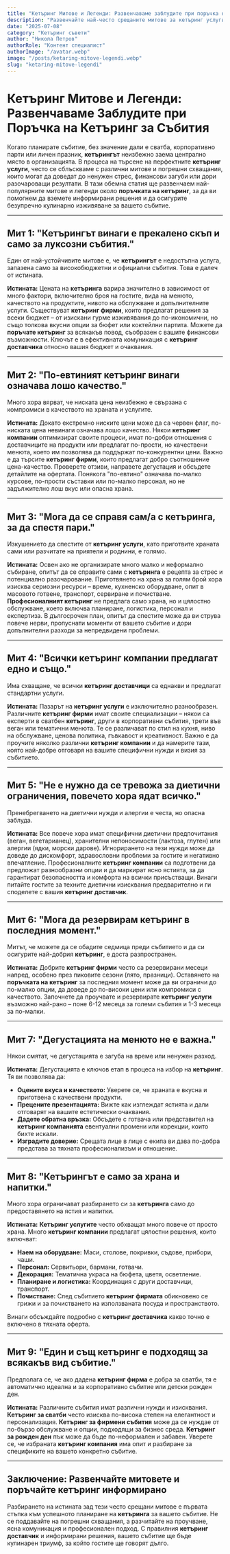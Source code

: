 ```yaml
---
title: "Кетъринг Митове и Легенди: Развенчаваме заблудите при поръчка на кетъринг за събития"
description: "Развенчайте най-често срещаните митове за кетъринг услугите. Научете истината за цените, качеството, гъвкавостта и организацията при поръчка на кетъринг за вашето събитие."
date: "2025-07-08"
category: "Кетъринг съвети"
author: "Николa Петров"
authorRole: "Контент специалист"
authorImage: "/avatar.webp"
image: "/posts/ketaring-mitove-legendi.webp"
slug: "ketaring-mitove-legendi"
---
```


# Кетъринг Митове и Легенди: Развенчаваме Заблудите при Поръчка на Кетъринг за Събития

Когато планирате събитие, без значение дали е сватба, корпоративно парти или личен празник, **кетърингът** неизбежно заема централно място в организацията. В процеса на търсене на перфектните **кетъринг услуги**, често се сблъскваме с различни митове и погрешни схващания, които могат да доведат до ненужен стрес, финансови загуби или дори разочароващи резултати. В тази обемна статия ще развенчаем най-популярните митове и легенди около **поръчката на кетъринг**, за да ви помогнем да вземете информирани решения и да осигурите безупречно кулинарно изживяване за вашето събитие.

---

## Мит 1: "Кетърингът винаги е прекалено скъп и само за луксозни събития."

Един от най-устойчивите митове е, че **кетърингът** е недостъпна услуга, запазена само за високобюджетни и официални събития. Това е далеч от истината.

**Истината:** Цената на **кетъринга** варира значително в зависимост от много фактори, включително броя на гостите, вида на менюто, качеството на продуктите, нивото на обслужване и допълнителните услуги. Съществуват **кетъринг фирми**, които предлагат решения за всеки бюджет – от изискани гурме изживявания до по-икономични, но също толкова вкусни опции за бюфет или коктейлни партита. Можете да **поръчате кетъринг** за всякакъв повод, съобразен с вашите финансови възможности. Ключът е в ефективната комуникация с **кетъринг доставчика** относно вашия бюджет и очаквания.

---

## Мит 2: "По-евтиният кетъринг винаги означава лошо качество."

Много хора вярват, че ниската цена неизбежно е свързана с компромиси в качеството на храната и услугите.

**Истината:** Докато екстремно ниските цени може да са червен флаг, по-ниската цена невинаги означава лошо качество. Някои **кетъринг компании** оптимизират своите процеси, имат по-добри отношения с доставчиците на продукти или предлагат по-прости, но качествени менюта, което им позволява да поддържат по-конкурентни цени. Важно е да търсите **кетъринг фирми**, които предлагат добро съотношение цена-качество. Проверете отзиви, направете дегустация и обсъдете детайлите на офертата. Понякога "по-евтино" означава по-малко курсове, по-прости съставки или по-малко персонал, но не задължително лош вкус или опасна храна.

---

## Мит 3: "Мога да се справя сам/а с кетъринга, за да спестя пари."

Изкушението да спестите от **кетъринг услуги**, като приготвите храната сами или разчитате на приятели и роднини, е голямо.

**Истината:** Освен ако не организирате много малко и неформално събиране, опитът да се справите сами с **кетъринга** е рецепта за стрес и потенциално разочарование. Приготвянето на храна за голям брой хора изисква сериозни ресурси – време, кухненско оборудване, опит в масовото готвене, транспорт, сервиране и почистване. **Професионалният кетъринг** не предлага само храна, но и цялостно обслужване, което включва планиране, логистика, персонал и експертиза. В дългосрочен план, опитът да спестите може да ви струва повече нерви, пропуснати моменти от вашето събитие и дори допълнителни разходи за непредвидени проблеми.

---

## Мит 4: "Всички кетъринг компании предлагат едно и също."

Има схващане, че всички **кетъринг доставчици** са еднакви и предлагат стандартни услуги.

**Истината:** Пазарът на **кетъринг услуги** е изключително разнообразен. Различните **кетъринг фирми** имат своите специализации – някои са експерти в сватбен **кетъринг**, други в корпоративни събития, трети във веган или тематични менюта. Те се различават по стил на кухня, ниво на обслужване, ценова политика, гъвкавост и креативност. Важно е да проучите няколко различни **кетъринг компании** и да намерите тази, която най-добре отговаря на вашите специфични нужди и визия за събитието.

---

## Мит 5: "Не е нужно да се тревожа за диетични ограничения, повечето хора ядат всичко."

Пренебрегването на диетични нужди и алергии е честа, но опасна заблуда.

**Истината:** Все повече хора имат специфични диетични предпочитания (веган, вегетарианец), хранителни непоносимости (лактоза, глутен) или алергии (ядки, морски дарове). Игнорирането на тези нужди може да доведе до дискомфорт, здравословни проблеми за гостите и негативно впечатление. Професионалните **кетъринг компании** са подготвени да предложат разнообразни опции и да маркират ясно ястията, за да гарантират безопасността и комфорта на всички присъстващи. Винаги питайте гостите за техните диетични изисквания предварително и ги споделете с вашия **кетъринг доставчик**.

---

## Мит 6: "Мога да резервирам кетъринг в последния момент."

Митът, че можете да се обадите седмица преди събитието и да си осигурите най-добрия **кетъринг**, е доста разпространен.

**Истината:** Добрите **кетъринг фирми** често са резервирани месеци напред, особено през пиковите сезони (лято, празници). Оставянето на **поръчката на кетъринг** за последния момент може да ви ограничи до по-малко опции, да доведе до по-високи цени или компромиси с качеството. Започнете да проучвате и резервирате **кетъринг услуги** възможно най-рано – поне 6-12 месеца за големи събития и 1-3 месеца за по-малки.

---

## Мит 7: "Дегустацията на менюто не е важна."

Някои смятат, че дегустацията е загуба на време или ненужен разход.

**Истината:** Дегустацията е ключов етап в процеса на избор на **кетъринг**. Тя ви позволява да:
* **Оцените вкуса и качеството:** Уверете се, че храната е вкусна и приготвена с качествени продукти.
* **Прецените презентацията:** Вижте как изглеждат ястията и дали отговарят на вашите естетически очаквания.
* **Дадете обратна връзка:** Обсъдете с готвача или представител на **кетъринг компанията** евентуални промени или корекции, които бихте искали.
* **Изградите доверие:** Срещата лице в лице с екипа ви дава по-добра представа за тяхната професионализъм и отношение.

---

## Мит 8: "Кетърингът е само за храна и напитки."

Много хора ограничават разбирането си за **кетъринга** само до предоставянето на ястия и напитки.

**Истината:** **Кетъринг услугите** често обхващат много повече от просто храна. Много **кетъринг компании** предлагат цялостни решения, които включват:
* **Наем на оборудване:** Маси, столове, покривки, съдове, прибори, чаши.
* **Персонал:** Сервитьори, бармани, готвачи.
* **Декорация:** Тематична украса на бюфета, цветя, осветление.
* **Планиране и логистика:** Координация с други доставчици, транспорт.
* **Почистване:** След събитието **кетъринг фирмата** обикновено се грижи и за почистването на използваната посуда и пространството.

Винаги обсъждайте подробно с **кетъринг доставчика** какво точно е включено в тяхната оферта.

---

## Мит 9: "Един и същ кетъринг е подходящ за всякакъв вид събитие."

Предполага се, че ако дадена **кетъринг фирма** е добра за сватби, тя е автоматично идеална и за корпоративно събитие или детски рожден ден.

**Истината:** Различните събития имат различни нужди и изисквания. **Кетъринг за сватби** често изисква по-висока степен на елегантност и персонализация. **Кетъринг за фирмени събития** може да се нуждае от по-бързо обслужване и опции, подходящи за бизнес среда. **Кетъринг за рожден ден** пък може да бъде по-неформален и забавен. Уверете се, че избраната **кетъринг компания** има опит и разбиране за спецификите на вашето конкретно събитие.

---

## Заключение: Развенчайте митовете и поръчайте кетъринг информирано

Разбирането на истината зад тези често срещани митове е първата стъпка към успешното планиране на **кетъринга** за вашето събитие. Не се поддавайте на погрешни схващания, а разчитайте на проучване, ясна комуникация и професионален подход. С правилния **кетъринг доставчик** и информирани решения, вашето събитие ще бъде кулинарен триумф, за който гостите ще говорят дълго.